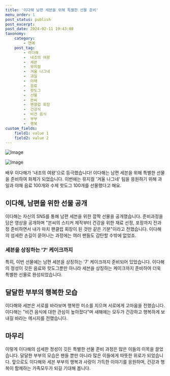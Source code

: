```yaml
---
title: '이다해 남편 세븐을 위해 특별한 선물 준비'
menu_order: 1
post_status: publish
post_excerpt: 
post_date: 2024-02-11 19:43:08
taxonomy:
    category:
        - 연예
    post_tag:
        - 이다해
        -  내조의 여왕
        -  세븐
        -  뮤지컬
        -  겨울 나그네
        -  과일
        -  야채
        -  음료
        -  핫도그
        -  선물
        -  븐씨
        -  팬클럽 회장
        -  건강식
        -  비건 음식
        -  부부
        -  행복
custom_fields:
    field1: value 1
    field2: value 2
---
```


![Image](https://mimgnews.pstatic.net/image/076/2024/02/10/2024021101000703800094261_20240210191302422.jpg?type=w540)

![Image](https://ssl.pstatic.net/mimgnews/image/076/2024/02/10/2024021101000703800094262_20240210191302428.jpg?type=w540)

배우 이다해가 '내조의 여왕'으로 등극했습니다! 이다해는 남편 세븐을 위해 특별한 선물을 준비하여 화제가 되었습니다. 이번에는 뮤지컬 '겨울 나그네' 팀을 응원하기 위해 과일과 야채 음료 100개와 수제 핫도그 100개를 선물했다고 해요.
## 이다해, 남편을 위한 선물 공개
이다해는 자신의 SNS를 통해 남편 세븐을 위한 깜짝 선물을 공개했습니다. 준비과정을 담은 영상을 공개하며 "븐씨의 스티커 제작부터 건강을 위한 재료 선정, 포장까지 전과정 준비하면서 내가 마치 팬클럽 회장이 된 것만 같은 기분"이라고 전했습니다. 이다해의 섬세한 손길이 묻어나는 과정에는 여러 팬들도 감탄할 수밖에 없었죠.
### 세븐을 상징하는 '7' 케이크까지
특히, 이번 선물에는 남편 세븐을 상징하는 '7' 케이크까지 준비되어 있었습니다. 이다해의 정성이 깃든 음료와 핫도그뿐만 아니라 세븐을 상징하는 케이크까지 준비하여 더욱 특별한 선물로 완성되었습니다.
## 달달한 부부의 행복한 모습
이다해와 세븐은 서로를 바라보며 행복한 미소를 지으며 서로에게 고마움을 전했습니다. 이다해는 "비건 음식에 대한 관심이 높아졌다"며 새해에는 모두가 건강하고 행복하게 보내길 바라는 메시지를 전했습니다.
## 마무리
이렇게 이다해의 섬세한 정성이 깃든 특별한 선물 준비 과정은 많은 이들의 이목을 끌었습니다. 달달한 부부의 모습은 팬들 뿐만 아니라 많은 이들에게 따뜻한 위로가 되었습니다. 앞으로도 이다해와 세븐 부부의 행복과 사랑이 가득한 이야기를 응원하며, 건강과 행복이 함께하는 가족모두가 되길 기대해 봅니다.
